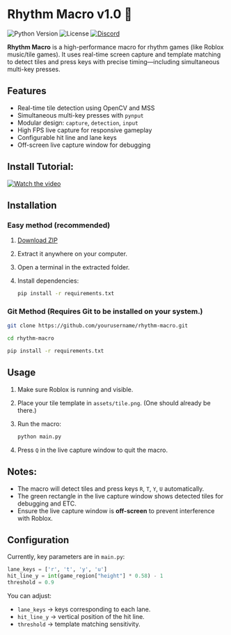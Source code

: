 # Rhythm Macro v1.0 🎵

![Python Version](https://img.shields.io/badge/python-3.11-blue)
![License](https://img.shields.io/badge/license-MIT-lightgrey)
[![Discord](https://img.shields.io/badge/Discord-Contact%20Me-7289DA?logo=discord&logoColor=white)](https://discordapp.com/users/1154909932659945585)

**Rhythm Macro** is a high-performance macro for rhythm games (like Roblox music/tile games). It uses real-time screen capture and template matching to detect tiles and press keys with precise timing—including simultaneous multi-key presses.

## Features

- Real-time tile detection using OpenCV and MSS  
- Simultaneous multi-key presses with `pynput`  
- Modular design: `capture`, `detection`, `input`  
- High FPS live capture for responsive gameplay  
- Configurable hit line and lane keys  
- Off-screen live capture window for debugging  

## Install Tutorial:

[![Watch the video](https://img.youtube.com/vi/uD8jP-14Rl4/maxresdefault.jpg)](https://www.youtube.com/watch?v=uD8jP-14Rl4)

## Installation

### Easy method (recommended)
1. [Download ZIP](https://github.com/yourusername/rhythm-macro/archive/refs/heads/main.zip)  
2. Extract it anywhere on your computer.  
3. Open a terminal in the extracted folder.  
4. Install dependencies:
  
   ```bash
   pip install -r requirements.txt

### Git Method (Requires Git to be installed on your system.)

```bash
git clone https://github.com/yourusername/rhythm-macro.git

cd rhythm-macro

pip install -r requirements.txt
```

## Usage

1. Make sure Roblox is running and visible.
2. Place your tile template in `assets/tile.png`. (One should already be there.)
3. Run the macro:

   ```bash
   python main.py
   ```
4. Press `Q` in the live capture window to quit the macro.

## Notes:

- The macro will detect tiles and press keys `R`, `T`, `Y`, `U` automatically.
- The green rectangle in the live capture window shows detected tiles for debugging and ETC.
- Ensure the live capture window is **off-screen** to prevent interference with Roblox.

## Configuration

Currently, key parameters are in `main.py`:

```python
lane_keys = ['r', 't', 'y', 'u']
hit_line_y = int(game_region["height"] * 0.58) - 1
threshold = 0.9
```

You can adjust:

- `lane_keys` → keys corresponding to each lane.
- `hit_line_y` → vertical position of the hit line.
- `threshold` → template matching sensitivity.
